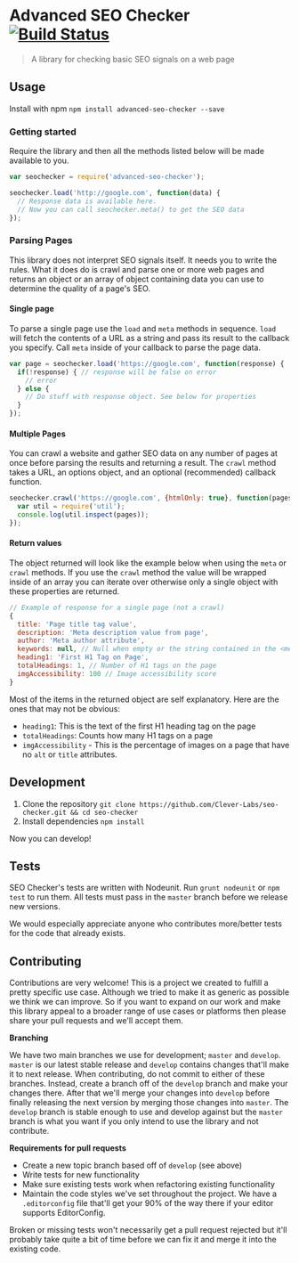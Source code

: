 # Advanced SEO Checker [![Build Status](https://travis-ci.org/Clever-Labs/seo-checker.svg?branch=master)](https://travis-ci.org/Clever-Labs/seo-checker)

> A library for checking basic SEO signals on a web page

## Usage

Install with npm `npm install advanced-seo-checker --save`

### Getting started

Require the library and then all the methods listed below will be made available to you.

```js
var seochecker = require('advanced-seo-checker');

seochecker.load('http://google.com', function(data) {
  // Response data is available here. 
  // Now you can call seochecker.meta() to get the SEO data
});
```

### Parsing Pages

This library does not interpret SEO signals itself. It needs you to write the rules. What it does do is crawl and parse one or more web pages and returns an object or an array of object containing data you can use to determine the quality of a page's SEO.

#### Single page

To parse a single page use the `load` and `meta` methods in sequence. `load` will fetch the contents of a URL as a string and pass its result to the callback you specify. Call `meta` inside of your callback to parse the page data.

```js
var page = seochecker.load('https://google.com', function(response) {
  if(!response) { // response will be false on error
    // error
  } else {
    // Do stuff with response object. See below for properties
  }
});
```

#### Multiple Pages

You can crawl a website and gather SEO data on any number of pages at once before parsing the results and returning a result. The `crawl` method takes a URL, an options object, and an optional (recommended) callback function.

<!-- TODO: Document options -->

```js
seochecker.crawl('https://google.com', {htmlOnly: true}, function(pages) {
  var util = require('util');
  console.log(util.inspect(pages));
});
```

#### Return values

The object returned will look like the example below when using the `meta` or `crawl` methods. If you use the `crawl` method the value will be wrapped inside of an array you can iterate over otherwise only a single object with these properties are returned.

```js
// Example of response for a single page (not a crawl)
{ 
  title: 'Page title tag value',
  description: 'Meta description value from page',
  author: 'Meta author attribute',
  keywords: null, // Null when empty or the string contained in the <meta name="keywords" /> tag
  heading1: 'First H1 Tag on Page',
  totalHeadings: 1, // Number of H1 tags on the page
  imgAccessibility: 100 // Image accessibility score
}
```

Most of the items in the returned object are self explanatory. Here are the ones that may not be obvious:

* `heading1`: This is the text of the first H1 heading tag on the page
* `totalHeadings`: Counts how many H1 tags on a page
* `imgAccessibility` - This is the percentage of images on a page that have no `alt` or `title` attributes.

## Development

1. Clone the repository `git clone https://github.com/Clever-Labs/seo-checker.git && cd seo-checker`
2. Install dependencies `npm install`

Now you can develop!

## Tests

SEO Checker's tests are written with Nodeunit. Run `grunt nodeunit` or `npm test` to run them. All tests must pass in the `master` branch before we release new versions.

We would especially appreciate anyone who contributes more/better tests for the code that already exists.

## Contributing

Contributions are very welcome! This is a project we created to fulfill a pretty specific use case. Although we tried to make it as generic as possible we think we can improve. So if you want to expand on our work and make this library appeal to a broader range of use cases or platforms then please share your pull requests and we'll accept them.

__Branching__

We have two main branches we use for development; `master` and `develop`. `master` is our latest stable release and `develop` contains changes that'll make it to next release. When contributing, do not commit to either of these branches. Instead, create a branch off of the `develop` branch and make your changes there. After that we'll merge your changes into `develop` before finally releasing the next version by merging those changes into `master`. The `develop` branch is stable enough to use and develop against but the `master` branch is what you want if you only intend to use the library and not contribute.

__Requirements for pull requests__

* Create a new topic branch based off of `develop` (see above)
* Write tests for new functionality
* Make sure existing tests work when refactoring existing functionality
* Maintain the code styles we've set throughout the project. We have a `.editorconfig` file that'll get your 90% of the way there if your editor supports EditorConfig.

Broken or missing tests won't necessarily get a pull request rejected but it'll probably take quite a bit of time before we can fix it and merge it into the existing code.
